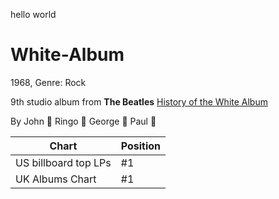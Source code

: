 hello world 

# White-Album
1968, Genre: Rock 

9th studio album from **The Beatles** 
[History of the White Album](https://en.wikipedia.org/wiki/The_Beatles_(album)) 

By John 🎸 Ringo 🥁 George 🎸 Paul 🎤

| Chart | Position |
| ----------- | ----------- |
| US billboard top LPs | #1 |
| UK Albums Chart | #1      | 
